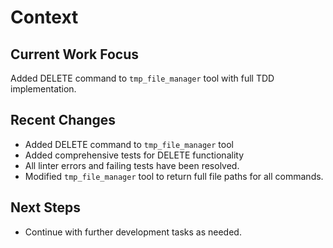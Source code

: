 # Context

## Current Work Focus

Added DELETE command to `tmp_file_manager` tool with full TDD implementation.

## Recent Changes

- Added DELETE command to `tmp_file_manager` tool
- Added comprehensive tests for DELETE functionality
- All linter errors and failing tests have been resolved.
- Modified `tmp_file_manager` tool to return full file paths for all commands.

## Next Steps

- Continue with further development tasks as needed.
